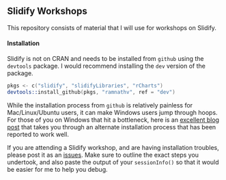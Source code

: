 ## Slidify Workshops

This repository consists of material that I will use for workshops on Slidify.

#### Installation

Slidify is not on CRAN and needs to be installed from `github` using the `devtools` package. I would recommend installing the `dev` version of the package.

```S
pkgs <- c("slidify", "slidifyLibraries", "rCharts")
devtools::install_github(pkgs, "ramnathv", ref = "dev")
```

While the installation process from `github` is relatively painless for Mac/Linux/Ubuntu users, it can make Windows users jump through hoops. For those of you on Windows that hit a bottleneck, here is an [excellent blog post](http://thiagosilva.wordpress.com/2013/02/17/installing-slidify-on-a-windows-machine/) that takes you through an alternate installation process that has been reported to work well.

If you are attending a Slidify workshop, and are having installation troubles, please post it as an [issues](http://github.com/slidify/workshop/issues/new). Make sure to outline the exact steps you undertook, and also paste the output of your `sessionInfo()` so that it would be easier for me to help you debug. 

